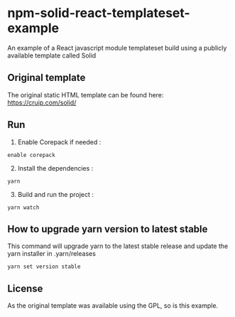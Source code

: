 # npm-solid-react-templateset-example
An example of a React javascript module templateset build using a publicly available template called Solid

## Original template

The original static HTML template can be found here: https://cruip.com/solid/

## Run

1) Enable Corepack if needed : 

`enable corepack`

2) Install the dependencies :

``yarn``

3) Build and run the project :

``yarn watch``

## How to upgrade yarn version to latest stable

This command will upgrade yarn  to the latest stable release and update the yarn installer in .yarn/releases

``yarn set version stable``

## License 

As the original template was available using the GPL, so is this example. 

